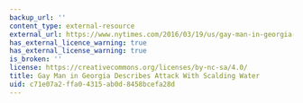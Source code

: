 ```yaml
---
backup_url: ''
content_type: external-resource
external_url: https://www.nytimes.com/2016/03/19/us/gay-man-in-georgia-describes-attack-with-scalding-water.html
has_external_licence_warning: true
has_external_license_warning: true
is_broken: ''
license: https://creativecommons.org/licenses/by-nc-sa/4.0/
title: Gay Man in Georgia Describes Attack With Scalding Water
uid: c71e07a2-ffa0-4315-ab0d-8458bcefa28d
---
```

